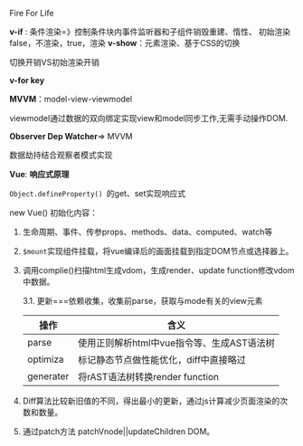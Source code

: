 Fire For Life

**v-if** : 条件渲染=》控制条件块内事件监听器和子组件销毁重建、惰性、 初始渲染false，不渲染，true，渲染
**v-show**：元素渲染、基于CSS的切换

切换开销VS初始渲染开销

**v-for key**

**MVVM**：model-view-viewmodel

viewmodel通过数据的双向绑定实现view和model同步工作,无需手动操作DOM.

**Observer Dep Watcher**=> MVVM

数据劫持结合观察者模式实现



**Vue**: **响应式原理**

`Object.defineProperty() `的get、set实现响应式

new Vue() 初始化内容：

1. 生命周期、事件、传参props、methods、data、computed、watch等

2. `$mount`实现组件挂载，将vue编译后的画面挂载到指定DOM节点或选择器上。

3. 调用complie()扫描html生成vdom，生成render、update function修改vdom中数据。

   3.1. 更新===依赖收集，收集前parse，获取与mode有关的view元素

   | 操作      | 含义                                       |
   | --------- | ------------------------------------------ |
   | parse     | 使用正则解析html中vue指令等、生成AST语法树 |
   | optimiza  | 标记静态节点做性能优化，diff中直接略过     |
   | generater | 将rAST语法树转换render function            |

4. Diff算法比较新旧值的不同，得出最小的更新，通过js计算减少页面渲染的次数和数量。

5. 通过patch方法 patchVnode||updateChildren DOM。  

